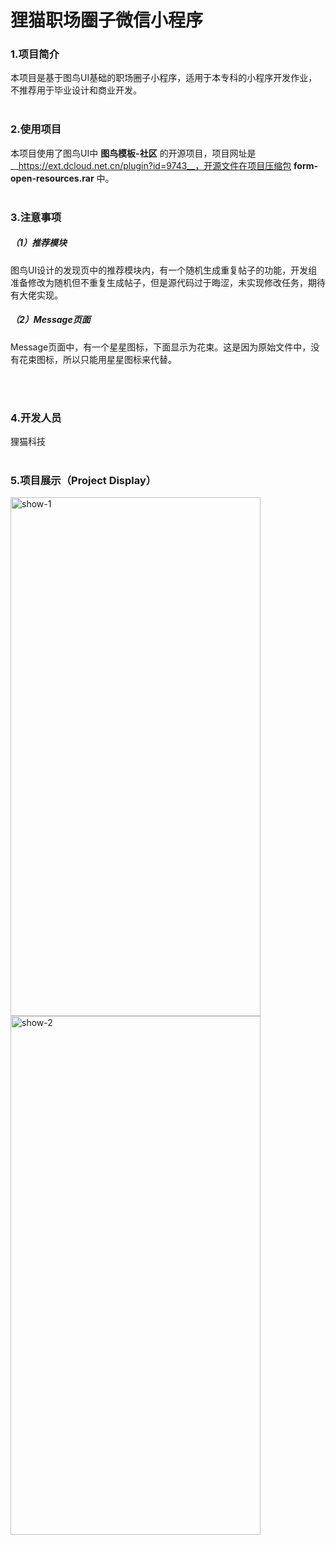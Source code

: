 # 狸猫职场圈子微信小程序 

### 1.项目简介

本项目是基于图鸟UI基础的职场圈子小程序，适用于本专科的小程序开发作业，不推荐用于毕业设计和商业开发。
<br>
<br>
### 2.使用项目

本项目使用了图鸟UI中 __图鸟模板-社区__ 的开源项目，项目网址是 __https://ext.dcloud.net.cn/plugin?id=9743__，开源文件在项目压缩包 __form-open-resources.rar__ 中。
<br>
<br>
### 3.注意事项

##### （1）推荐模块

图鸟UI设计的发现页中的推荐模块内，有一个随机生成重复帖子的功能，开发组准备修改为随机但不重复生成帖子，但是源代码过于晦涩，未实现修改任务，期待有大佬实现。

##### （2）Message页面

Message页面中，有一个星星图标，下面显示为花束。这是因为原始文件中，没有花束图标，所以只能用星星图标来代替。

<br>
<br>

### 4.开发人员

狸猫科技
<br>
<br>
### 5.项目展示（Project Display）

<img src="https://github.com/lihuacatnb/lihuacat-circle/blob/main/show-1.jpg" alt="show-1" width="400" height="830"/>

<img src="https://github.com/lihuacatnb/lihuacat-circle/blob/main/show-2.jpg" alt="show-2" width="400" height="830"/>


